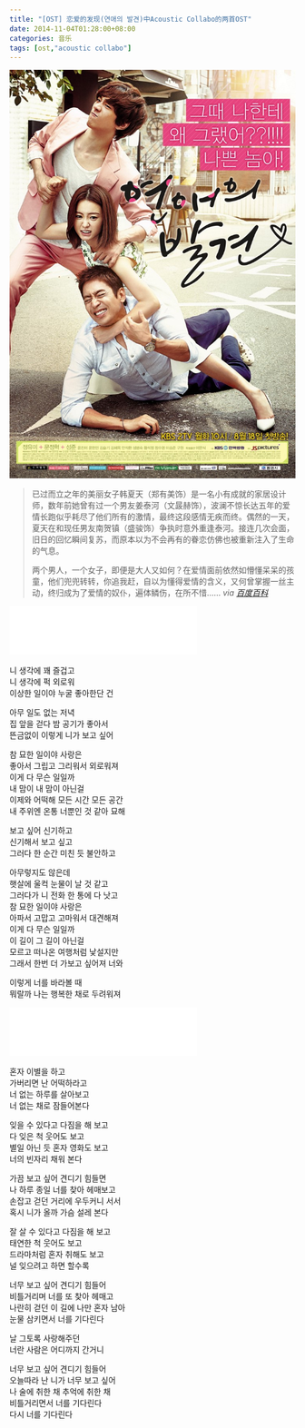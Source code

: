 ```yaml
---
title: "[OST] 恋爱的发现(연애의 발견)中Acoustic Collabo的两首OST"
date: 2014-11-04T01:28:00+08:00
categories: 音乐
tags: [ost,"acoustic collabo"]
---
```


![](/uploads/2014/11/discovery-of-love.jpg)<!--more-->

> 已过而立之年的美丽女子韩夏天（郑有美饰）是一名小有成就的家居设计师，数年前她曾有过一个男友姜泰河（文晸赫饰），波澜不惊长达五年的爱情长跑似乎耗尽了他们所有的激情，最终这段感情无疾而终。偶然的一天，夏天在和现任男友南贺镇（盛骏饰）争执时意外重逢泰河。接连几次会面，旧日的回忆瞬间复苏，而原本以为不会再有的眷恋仿佛也被重新注入了生命的气息。
> 
> 两个男人，一个女子，即便是大人又如何？在爱情面前依然如懵懂呆呆的孩童，他们兜兜转转，你追我赶，自以为懂得爱情的含义，又何曾掌握一丝主动，终归成为了爱情的奴仆，遍体鳞伤，在所不惜…… *via [百度百科](//baike.baidu.com/subview/1390332/13760248.htm)*

<iframe frameborder="no" border="0" marginwidth="0" marginheight="0" width=330 height=86 src="//music.163.com/outchain/player?type=2&id=29122216&auto=0&height=66"></iframe>

니 생각에 꽤 즐겁고  
니 생각에 퍽 외로워  
이상한 일이야 누굴 좋아한단 건

아무 일도 없는 저녁  
집 앞을 걷다 밤 공기가 좋아서  
뜬금없이 이렇게 니가 보고 싶어

참 묘한 일이야 사랑은  
좋아서 그립고 그리워서 외로워져  
이게 다 무슨 일일까  
내 맘이 내 맘이 아닌걸  
이제와 어떡해 모든 시간 모든 공간  
내 주위엔 온통 너뿐인 것 같아 묘해

보고 싶어 신기하고  
신기해서 보고 싶고  
그러다 한 순간 미친 듯 불안하고

아무렇지도 않은데  
햇살에 울컥 눈물이 날 것 같고  
그러다가 니 전화 한 통에 다 낫고  
참 묘한 일이야 사랑은  
아파서 고맙고 고마워서 대견해져  
이게 다 무슨 일일까  
이 길이 그 길이 아닌걸  
모르고 떠나온 여행처럼 낯설지만  
그래서 한번 더 가보고 싶어져 너와

이렇게 너를 바라볼 때  
뭐랄까 나는 행복한 채로 두려워져

<iframe frameborder="no" border="0" marginwidth="0" marginheight="0" width=330 height=86 src="//music.163.com/outchain/player?type=2&id=29393726&auto=0&height=66"></iframe>

혼자 이별을 하고  
가버리면 난 어떡하라고  
너 없는 하루를 살아보고  
너 없는 채로 잠들어본다

잊을 수 있다고 다짐을 해 보고  
다 잊은 척 웃어도 보고  
별일 아닌 듯 혼자 영화도 보고  
너의 빈자리 채워 본다

가끔 보고 싶어 견디기 힘들면  
나 하루 종일 너를 찾아 헤매보고  
손잡고 걷던 거리에 우두커니 서서  
혹시 니가 올까 가슴 설레 본다

잘 살 수 있다고 다짐을 해 보고  
태연한 척 웃어도 보고  
드라마처럼 혼자 취해도 보고  
널 잊으려고 하면 할수록

너무 보고 싶어 견디기 힘들어  
비틀거리며 너를 또 찾아 헤매고  
나란히 걷던 이 길에 나만 혼자 남아  
눈물 삼키면서 너를 기다린다

날 그토록 사랑해주던  
너란 사람은 어디까지 간거니

너무 보고 싶어 견디기 힘들어  
오늘따라 난 니가 너무 보고 싶어  
나 술에 취한 채 추억에 취한 채  
비틀거리면서 너를 기다린다  
다시 너를 기다린다
